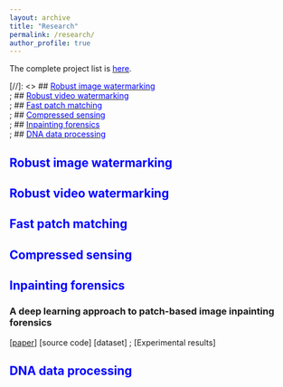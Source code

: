 ```yaml
---
layout: archive
title: "Research"
permalink: /research/
author_profile: true
---
```

The complete project list is [<font color='blue'>here</font>](https://xszhugh.github.io/files/projects.pdf "Projects").  

[//]: <> ## [<font color='blue'>Robust image watermarking</font>](https://github.com/academicpages/academicpages.github.io "Image watermarking")  
; ## [<font color='blue'>Robust video watermarking</font>](https://github.com/academicpages/academicpages.github.io "Video watermarking")   
; ## [<font color='blue'>Fast patch matching</font>](https://github.com/academicpages/academicpages.github.io "Patch matching")   
; ## [<font color='blue'>Compressed sensing</font>](https://github.com/academicpages/academicpages.github.io "compressed sensing")   
; ## [<font color='blue'>Inpainting forensics</font>](https://xszhugh.github.io/_pages/inpainting-forensics.md "Forensics")   
; ## [<font color='blue'>DNA data processing</font>](https://github.com/academicpages/academicpages.github.io "DNA")  
## <font color='blue'>Robust image watermarking</font>
## <font color='blue'>Robust video watermarking</font>
## <font color='blue'>Fast patch matching</font>
## <font color='blue'>Compressed sensing</font>
## <font color='blue'>Inpainting forensics</font>
### A deep learning approach to patch-based image inpainting forensics
[[paper](https://www.sciencedirect.com/science/article/pii/S0923596518305344)] [source code] [dataset] 
; [Experimental results]
## <font color='blue'>DNA data processing</font>
